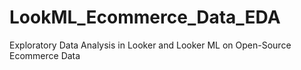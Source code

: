# LookML_Ecommerce_Data_EDA
Exploratory Data Analysis in Looker and Looker ML on Open-Source Ecommerce Data
